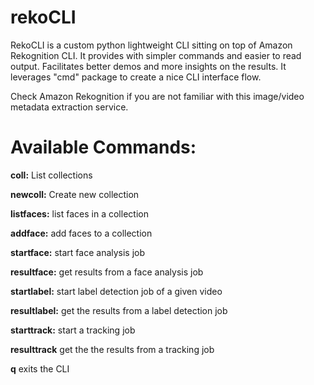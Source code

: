 # rekoCLI
RekoCLI is a custom python lightweight CLI sitting on top of Amazon Rekognition CLI.
It provides with simpler commands and easier to read output. 
Facilitates better demos and more insights on the results.
It leverages "cmd" package to create a nice CLI interface flow.

Check Amazon Rekognition if you are not familiar with this image/video metadata extraction service.

# Available Commands:

**coll:** List collections

**newcoll:** Create new collection

**listfaces:** list faces in a collection

**addface:** add faces to a collection

**startface:** start face analysis job

**resultface:** get results from a face analysis job

**startlabel:** start label detection job of a given video

**resultlabel:** get the results from a label detection job

**starttrack:** start a tracking job

**resulttrack** get the the results from a tracking job

**q** exits the CLI
